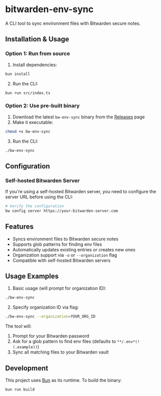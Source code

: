 # bitwarden-env-sync

A CLI tool to sync environment files with Bitwarden secure notes.

## Installation & Usage

### Option 1: Run from source

1. Install dependencies:

```bash
bun install
```

2. Run the CLI:

```bash
bun run src/index.ts
```

### Option 2: Use pre-built binary

1. Download the latest `bw-env-sync` binary from the [Releases](https://github.com/lukesthl/bitwarden-env-sync/releases) page
2. Make it executable:

```bash
chmod +x bw-env-sync
```

3. Run the CLI:

```bash
./bw-env-sync
```

## Configuration

### Self-hosted Bitwarden Server

If you're using a self-hosted Bitwarden server, you need to configure the server URL before using the CLI:

```bash
# Verify the configuration
bw config server https://your-bitwarden-server.com
```

## Features

- Syncs environment files to Bitwarden secure notes
- Supports glob patterns for finding env files
- Automatically updates existing entries or creates new ones
- Organization support via `-o` or `--organization` flag
- Compatible with self-hosted Bitwarden servers

## Usage Examples

1. Basic usage (will prompt for organization ID):

```bash
./bw-env-sync
```

2. Specify organization ID via flag:

```bash
./bw-env-sync --organization=YOUR_ORG_ID
```

The tool will:

1. Prompt for your Bitwarden password
2. Ask for a glob pattern to find env files (defaults to `**/.env*(!(.example))`)
3. Sync all matching files to your Bitwarden vault

## Development

This project uses [Bun](https://bun.sh) as its runtime. To build the binary:

```bash
bun run build
```
